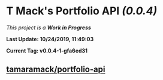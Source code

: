 # T Mack's Portfolio API *(0.0.4)*
*This project is a **Work in Progress***

**Last Update: 10/24/2019, 11:49:03**

**Current Tag: v0.0.4-1-gfa6ed31**

## [tamaramack/portfolio-api](https://github.com/tamaramack/portfolio-api)
